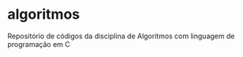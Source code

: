 # algoritmos
Repositório de códigos da disciplina de Algoritmos com linguagem de programação em C   
